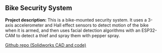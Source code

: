 ## Bike Security System

**Project description:** This is a bike-mounted security system. It uses a 3-axis accelerometer and Hall effect sensors to detect motion of the bike when it is armed, and then uses facial detection algorithms with an ESP32-CAM to detect a thief and spray them with pepper spray.

[Github repo (Solidworks CAD and code)](https://github.com/cassiopeiakyoung/ME102b-CADD)
